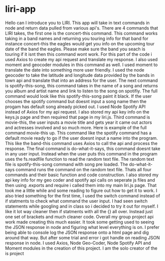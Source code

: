 # liri-app
Hello can I introduce you to LIRI. This app will take in text commands in node and return data pulled from various api's. There are 4 commands that LIRI takes, the first one is the concert-this command. This command works taking in a band names and returning you touring info for that band for instance concert-this the eagles would get you info on the upcoming tour date of the band the eagles. Please make sure the band you seach is touring if it isnt then this command wont work. For this part of the code i used Axios to create my api request and translate my response. I also used moment and geocoder modules in this command as well. I used moment to translate the date into something more user friendly. I used the node geocoder to take the latitude and longitude data provided by the bands in town api and translate that into an address for the user. The next command is spotify-this-song, this command takes in the name of a song and returns you album and artist name and link to listen to the song on spotifiy. The full command would look like this spotify-this-song paint it black. If the user chooses the spotify command but doesnt input a song name then the progam has default song already picked out. I used Node Spotify API instead of Axios for my api request. I also stored my api key info on the keys.js page and then required that page in my liri.js. Third command is movie-this, the user inputs a movie title and gets year it came out actors and actresses involved and so much more. Here is example of the full command movie-this up. This command like the spotify command has a default movie ready to go if the user doesnt input a name into the program. This like the band-this command uses Axios to call the api and process the response. The final command is do-what-it-says, this command doesnt take in any user input. Instead when the user puts this command in the program uses the fs.readfile function to read the random text file. The random text file is spotify-this-song command with song pre loaded. The do-what-it-says command runs the command on the random text file. Thats all four commands and their basic function and code construction. I also stored my api key info for my geo coder and spotify api calls on seperate js files and then using .exports and require i called them into my main liri.js page. That took me a little while and some reading to figure out how to get it to work. I also tried something for the first time, I used the switch command instead of if statments to check what command the user input. I had seen switch statements while googling and in class so i decided to try it out for myself. I like it lot way cleaner then if statments with all the {} all over. Instead just one set of brackets and much cleaner code. Overall my group project api work made creating this much easier. It took some getting used to seeing the JSON response in node and figuring what level everything is on. I prefer being able to console log the JSON response onto a html page and dig around that way. But after some trial and error i got handle on reading JSON response in node. I used Axios, Node Geo-Coder, Node Spotify API and Moment modules in the creation of this project. I am the solo creator of the is project 
